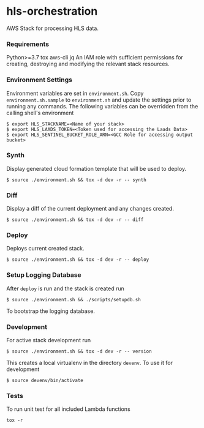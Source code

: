 # hls-orchestration

AWS Stack for processing HLS data.

### Requirements
Python>=3.7
tox
aws-cli
jq
An IAM role with sufficient permissions for creating, destroying and modifying the relevant stack resources.

### Environment Settings
Environment variables are set in `environment.sh`. Copy `environment.sh.sample` to `environment.sh` and update the settings prior to running any commands.  The following variables can be overridden from the calling shell's environment
```
$ export HLS_STACKNAME=<Name of your stack>
$ export HLS_LAADS_TOKEN=<Token used for accessing the Laads Data>
$ export HLS_SENTINEL_BUCKET_ROLE_ARN=<GCC Role for accessing output bucket>
```

### Synth
Display generated cloud formation template that will be used to deploy.
```
$ source ./environment.sh && tox -d dev -r -- synth
```

### Diff
Display a diff of the current deployment and any changes created.
```
$ source ./environment.sh && tox -d dev -r -- diff
```

### Deploy
Deploys current created stack.
```
$ source ./environment.sh && tox -d dev -r -- deploy
```

### Setup Logging Database
After `deploy` is run and the stack is created run
```
$ source ./environment.sh && ./scripts/setupdb.sh
```
To bootstrap the logging database.

### Development
For active stack development run
```
$ source ./environment.sh && tox -d dev -r -- version
```
This creates a local virtualenv in the directory `devenv`.  To use it for development
```
$ source devenv/bin/activate
```

### Tests
To run unit test for all included Lambda functions
```
tox -r
```
